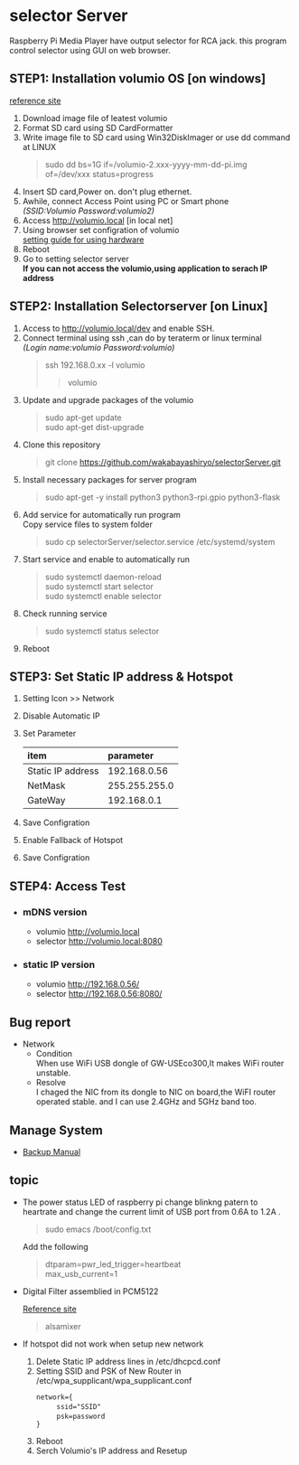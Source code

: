 # selector Server

Raspberry Pi Media Player have output selector for RCA jack.
this program control selector using GUI on web browser.
## STEP1: Installation volumio OS [on windows]
[reference site](https://itdecoboconikki.com/2017/02/10/2017volumio-2041install/)
1. Download image file of leatest volumio   
2. Format SD card using SD CardFormatter    
3. Write image file to SD card using Win32DiskImager or use dd command at LINUX   
    > sudo dd bs=1G if=/volumio-2.xxx-yyyy-mm-dd-pi.img of=/dev/xxx status=progress
4. Insert SD card,Power on. don't plug ethernet.   
5. Awhile, connect Access Point using PC or Smart phone    
    *(SSID:Volumio Password:volumio2)*
6. Access http://volumio.local [in local net]
7. Using browser set configration of volumio   
[setting guide for using hardware](http://www.raspberrypiwiki.com/index.php/File:RPI-HIFI-DAC-manual-en.pdf)
8. Reboot   
9. Go to setting selector server    
**If you can not access the volumio,using application to serach IP address**

## STEP2: Installation Selectorserver [on Linux]
1. Access to http://volumio.local/dev and enable SSH.
1. Connect terminal using ssh ,can do by teraterm or linux terminal   
    *(Login name:volumio Password:volumio)*
    > ssh 192.168.0.xx -l volumio   
    >> volumio   
2. Update and upgrade packages of the volumio   
    > sudo apt-get update   
    > sudo apt-get dist-upgrade   
2. Clone this repository 
    > git clone https://github.com/wakabayashiryo/selectorServer.git
3. Install necessary packages for server program 
    > sudo apt-get -y install python3 python3-rpi.gpio python3-flask   
4. Add service for automatically run program    
    Copy service files to system folder
    > sudo cp selectorServer/selector.service /etc/systemd/system
6. Start service and enable to automatically run
    > sudo systemctl daemon-reload   
    > sudo systemctl start selector   
    > sudo systemctl enable selector   
7. Check running service
    > sudo systemctl status selector
8. Reboot

## STEP3: Set Static IP address & Hotspot
1. Setting Icon  >> Network
2. Disable Automatic IP
3. Set Parameter   

    |item|parameter|   
    |:--|:--|   
    |Static IP address|192.168.0.56|    
    |NetMask|255.255.255.0|   
    |GateWay|192.168.0.1|    
    
4. Save Configration
5. Enable Fallback of Hotspot
4. Save Configration

## STEP4: Access Test
- ### mDNS version
    - volumio http://volumio.local   
    - selector http://volumio.local:8080

- ### static IP version

    - volumio http://192.168.0.56/   
    - selector http://192.168.0.56:8080/   
   
## Bug report
- Network
    - Condition    
        When use WiFi USB dongle of GW-USEco300,It makes WiFi router unstable. 
    - Resolve   
        I chaged the NIC from its dongle to NIC on board,the WiFI router operated stable.
        and I can use 2.4GHz and 5GHz band too.

## Manage System
- [Backup Manual](./backup_manual.md)

## topic
- The power status LED of raspberry pi change blinkng patern to heartrate and change the current limit of USB port from 0.6A to 1.2A .

    > sudo emacs /boot/config.txt 

    Add the following   

    > dtparam=pwr_led_trigger=heartbeat   
    > max_usb_current=1
    
- Digital Filter assemblied in PCM5122

    [Reference site](https://www.phileweb.com/review/article/201812/04/3283.html)

    > alsamixer
-  If hotspot did not work when setup new network    
    1. Delete Static IP address lines in /etc/dhcpcd.conf
    1. Setting SSID and PSK of New Router in /etc/wpa_supplicant/wpa_supplicant.conf   
        ~~~
        network={
        　　　ssid="SSID"
        　　　psk=password
        }    
        ~~~
    1. Reboot
    1. Serch Volumio's IP address and Resetup
